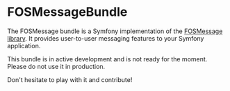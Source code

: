 # FOSMessageBundle

The FOSMessage bundle is a Symfony implementation of the
[FOSMessage library](https://github.com/tgalopin/FOSMessage).
It provides user-to-user messaging features to your Symfony application.

This bundle is in active development and is not ready for the moment.
Please do not use it in production.

Don't hesitate to play with it and contribute!
